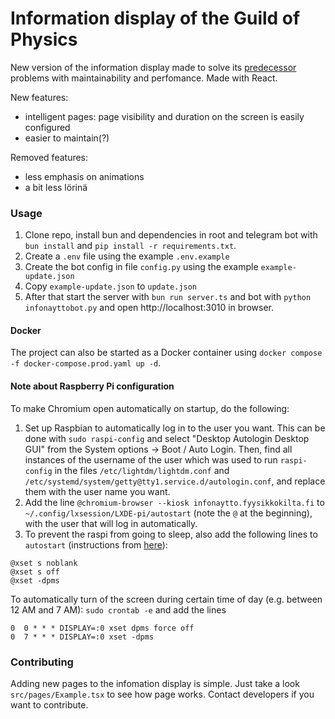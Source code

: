 # Information display of the Guild of Physics

New version of the information display made to solve its [predecessor](https://github.com/fyysikkokilta/fk-infonaytto) problems with maintainability and perfomance. Made with React.

New features:
- intelligent pages: page visibility and duration on the screen is easily configured
- easier to maintain(?)

Removed features:
- less emphasis on animations
- a bit less lörinä

### Usage
1. Clone repo, install bun and dependencies in root and telegram bot with `bun install` and `pip install -r requirements.txt`.
1. Create a `.env` file using the example `.env.example`
1. Create the bot config in file `config.py` using the example `example-update.json`
1. Copy `example-update.json` to `update.json`
1. After that start the server with `bun run server.ts` and bot with `python infonayttobot.py` and open http://localhost:3010 in browser.

#### Docker
The project can also be started as a Docker container using `docker compose -f docker-compose.prod.yaml up -d`.

#### Note about Raspberry Pi configuration
To make Chromium open automatically on startup, do the following:
1. Set up Raspbian to automatically log in to the user you want. This can be done with `sudo raspi-config` and select "Desktop Autologin Desktop GUI" from the System options -> Boot / Auto Login. Then, find all instances of the username of the user which was used to run `raspi-config` in the files `/etc/lightdm/lightdm.conf` and `/etc/systemd/system/getty@tty1.service.d/autologin.conf`, and replace them with the user name you want.
1. Add the line `@chromium-browser --kiosk infonaytto.fyysikkokilta.fi` to `~/.config/lxsession/LXDE-pi/autostart` (note the `@` at the beginning), with the user that will log in automatically.
1. To prevent the raspi from going to sleep, also add the following lines to `autostart` (instructions from [here](https://www.bitpi.co/2015/02/14/prevent-raspberry-pi-from-sleeping/)):
```
@xset s noblank
@xset s off
@xset -dpms
```

To automatically turn of the screen during certain time of day (e.g. between 12 AM and 7 AM): `sudo crontab -e` and add the lines
```
0  0 * * * DISPLAY=:0 xset dpms force off
0  7 * * * DISPLAY=:0 xset -dpms
```

### Contributing
Adding new pages to the infomation display is simple. Just take a look `src/pages/Example.tsx` to see how page works. Contact developers if you want to contribute.
